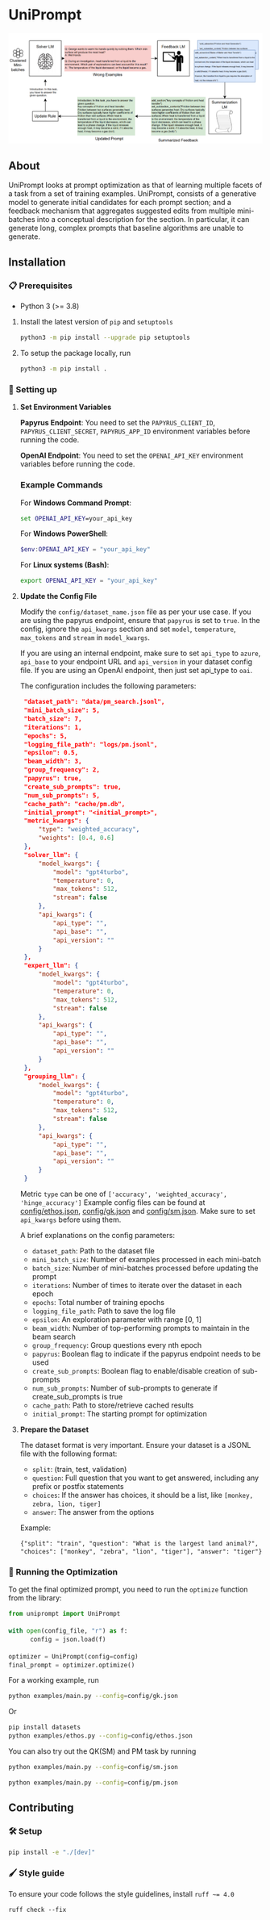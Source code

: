 # UniPrompt

<div align="center">

![UniPrompt: Generating Multiple Facets of a Task in the Prompt](assets/banner.png)

</div>

## About
UniPrompt looks at prompt optimization as that of learning multiple facets of a task from a set of training examples. UniPrompt, consists of a generative model to generate initial candidates for each prompt section; and a feedback mechanism that aggregates suggested edits from multiple mini-batches into a conceptual description for the section. In particular, it can generate long, complex prompts that baseline algorithms are unable to generate.

## Installation

### 📋 Prerequisites

- Python 3 (>= 3.8)

1. Install the latest version of `pip` and `setuptools`

    ```bash
    python3 -m pip install --upgrade pip setuptools
    ```

1. To setup the package locally, run

    ```bash
    python3 -m pip install .
    ```

### 🔧 Setting up

1. **Set Environment Variables**

   **Papyrus Endpoint**: You need to set the `PAPYRUS_CLIENT_ID`, `PAPYRUS_CLIENT_SECRET`, `PAPYRUS_APP_ID` environment variables before running the code.

   **OpenAI Endpoint**: You need to set the `OPENAI_API_KEY` environment variables before running the code.
   
   ### Example Commands

   For **Windows Command Prompt**:
   ```cmd
   set OPENAI_API_KEY=your_api_key
   ```

   For **Windows PowerShell**:
   ```powershell
   $env:OPENAI_API_KEY = "your_api_key"
   ```

   For **Linux systems (Bash)**:
   ```bash
   export OPENAI_API_KEY = "your_api_key"
   ```

1. **Update the Config File**

   Modify the `config/dataset_name.json` file as per your use case.
   If you are using the papyrus endpoint, ensure that `papyrus` is set to `true`. In the config, ignore the `api_kwargs` section and set `model`, `temperature`, `max_tokens` and `stream` in `model_kwargs`.
   
   If you are using an internal endpoint, make sure to set `api_type` to `azure`, `api_base` to your endpoint URL and `api_version` in your dataset config file. If you are using an OpenAI endpoint, then just set api_type to `oai`.
   
   The configuration includes the following parameters:
   ```json
    "dataset_path": "data/pm_search.jsonl",
    "mini_batch_size": 5,
    "batch_size": 7,
    "iterations": 1,
    "epochs": 5,
    "logging_file_path": "logs/pm.jsonl",
    "epsilon": 0.5,
    "beam_width": 3,
    "group_frequency": 2,
    "papyrus": true,
    "create_sub_prompts": true,
    "num_sub_prompts": 5,
    "cache_path": "cache/pm.db",
    "initial_prompt": "<initial_prompt>",
    "metric_kwargs": {
        "type": "weighted_accuracy",
        "weights": [0.4, 0.6]
    },
    "solver_llm": {
        "model_kwargs": {
            "model": "gpt4turbo",
            "temperature": 0,
            "max_tokens": 512,
            "stream": false
        },
        "api_kwargs": {
            "api_type": "",
            "api_base": "",
            "api_version": ""
        }
    },
    "expert_llm": {
        "model_kwargs": {
            "model": "gpt4turbo",
            "temperature": 0,
            "max_tokens": 512,
            "stream": false  
        },
        "api_kwargs": {
            "api_type": "",
            "api_base": "",
            "api_version": ""
        }
    },
    "grouping_llm": {
        "model_kwargs": {
            "model": "gpt4turbo",
            "temperature": 0,
            "max_tokens": 512,
            "stream": false
        },
        "api_kwargs": {
            "api_type": "",
            "api_base": "",
            "api_version": ""
        }
    }
   ```
   Metric `type` can be one of `['accuracy', 'weighted_accuracy', 'hinge_accuracy']` 
   Example config files can be found at [config/ethos.json](config/ethos.json), [config/gk.json](config/gk.json) and [config/sm.json](config/sm.json).
   Make sure to set `api_kwargs` before using them.

   A brief explanations on the config parameters:
   - `dataset_path`: Path to the dataset file
   - `mini_batch_size`: Number of examples processed in each mini-batch
   - `batch_size`: Number of mini-batches processed before updating the prompt
   - `iterations`: Number of times to iterate over the dataset in each epoch
   - `epochs`: Total number of training epochs
   - `logging_file_path`: Path to save the log file
   - `epsilon`: An exploration parameter with range [0, 1]
   - `beam_width`: Number of top-performing prompts to maintain in the beam search
   - `group_frequency`: Group questions every nth epoch
   - `papyrus`: Boolean flag to indicate if the papyrus endpoint needs to be used
   - `create_sub_prompts`: Boolean flag to enable/disable creation of sub-prompts
   - `num_sub_prompts`: Number of sub-prompts to generate if create_sub_prompts is true
   - `cache_path`: Path to store/retrieve cached results
   - `initial_prompt`: The starting prompt for optimization

1. **Prepare the Dataset**

   The dataset format is very important. Ensure your dataset is a JSONL file with the following format:
   - `split`: (train, test, validation)
   - `question`: Full question that you want to get answered, including any prefix or postfix statements
   - `choices`: If the answer has choices, it should be a list, like `[monkey, zebra, lion, tiger]`
   - `answer`: The answer from the options

   Example:
   ```jsonl
   {"split": "train", "question": "What is the largest land animal?", "choices": ["monkey", "zebra", "lion", "tiger"], "answer": "tiger"}
   ```

### 🚀 Running the Optimization

To get the final optimized prompt, you need to run the `optimize` function from the library:

```python
from uniprompt import UniPrompt

with open(config_file, "r") as f:
      config = json.load(f)

optimizer = UniPrompt(config=config)
final_prompt = optimizer.optimize()
```

For a working example, run
```bash
python examples/main.py --config=config/gk.json
```
Or
```bash
pip install datasets
python examples/ethos.py --config=config/ethos.json
```

You can also try out the QK(SM) and PM task by running
```bash
python examples/main.py --config=config/sm.json
```

```bash
python examples/main.py --config=config/pm.json
```

## Contributing

### 🛠️ Setup

```bash
pip install -e "./[dev]"
```

### 🖌️ Style guide

To ensure your code follows the style guidelines, install `ruff ~= 4.0`

```shell
ruff check --fix
```